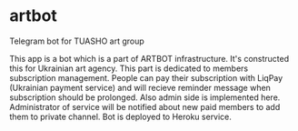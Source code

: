 # artbot
Telegram bot for TUASHO art group

This app is a bot which is a part of ARTBOT infrastructure. It's constructed this for Ukrainian art agency.
This part is dedicated to members subscription management. People can pay their subscription with LiqPay (Ukrainian payment service) and will recieve reminder message when subscription should be prolonged.
Also admin side is implemented here. Administrator of service will be notified about new paid members to add them to private channel.
Bot is deployed to Heroku service.

